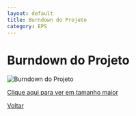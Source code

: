 ```yaml
---
layout: default
title: Burndown do Projeto
category: EPS
---
```


# Burndown do Projeto

![Burndown do Projeto](https://i.imgur.com/OpXlCW5.png)

[Clique aqui para ver em tamanho maior](https://i.imgur.com/OpXlCW5.png)

[Voltar](./../)
